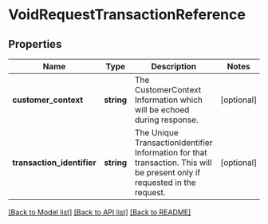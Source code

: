 # VoidRequestTransactionReference

## Properties
Name | Type | Description | Notes
------------ | ------------- | ------------- | -------------
**customer_context** | **string** | The CustomerContext Information which will be echoed during response. | [optional] 
**transaction_identifier** | **string** | The Unique TransactionIdentifier Information for that transaction. This will be present only if requested in the request. | [optional] 

[[Back to Model list]](../../README.md#documentation-for-models) [[Back to API list]](../../README.md#documentation-for-api-endpoints) [[Back to README]](../../README.md)

